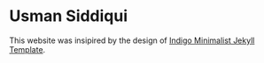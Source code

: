 # Usman Siddiqui

This website was insipired by the design of [Indigo Minimalist Jekyll Template](https://github.com/sergiokopplin/indigo).
